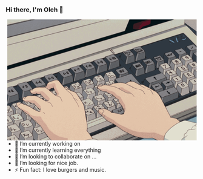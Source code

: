 ### Hi there, I'm Oleh 👋
<img align='right' alt='GIF' src='https://github.com/Ger4eK/Ger4eK/blob/main/6vIk.gif' width='500' height='320' />

- 🔭 I’m currently working on 
- 🌱 I’m currently learning everything
- 👯 I’m looking to collaborate on ...
- 🤔 I’m looking for nice job. 
- ⚡ Fun fact: I love burgers and music.



